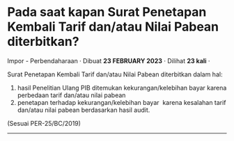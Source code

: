 Pada saat kapan Surat Penetapan Kembali Tarif dan/atau Nilai Pabean diterbitkan?
================================================================================

Impor - Perbendaharaan · Dibuat **23 FEBRUARY 2023** · Dilihat **23 kali** ·

Surat Penetapan Kembali Tarif dan/atau Nilai Pabean diterbitkan dalam hal:

1.  hasil Penelitian Ulang PIB ditemukan kekurangan/kelebihan bayar karena perbedaan tarif dan/atau nilai pabean
2.  penetapan terhadap kekurangan/kelebihan bayar  karena kesalahan tarif dan/atau nilai pabean berdasarkan hasil audit.

(Sesuai PER-25/BC/2019)

  
  
  

* * *